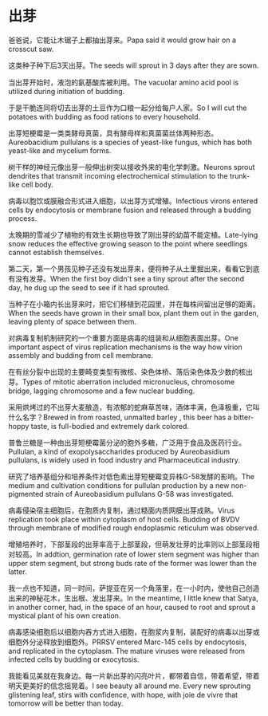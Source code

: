 # 出芽

<p><span class="chinese">爸爸说，它能让木锯子上都抽出芽来。</span><span class="english">Papa said it would grow hair on a crosscut saw.</span></p>

<p><span class="chinese">这类种子种下后3天出芽。</span><span class="english">The seeds will sprout in 3 days after they are sown.</span></p>

<p><span class="chinese">当出芽开始时，液泡的氨基酸库被利用。</span><span class="english">The vacuolar amino acid pool is utilized during initiation of budding.</span></p>

<p><span class="chinese">于是干脆连同将切去出芽的土豆作为口粮一起分给每户人家。</span><span class="english">So I will cut the potatoes with budding as food rations to every household.</span></p>

<p><span class="chinese">出芽短梗霉是一类类酵母真菌，具有酵母样和真菌菌丝体两种形态。</span><span class="english">Aureobacidium pullulans is a species of yeast-like fungus, which has both yeast-like and mycelium forms.</span></p>

<p><span class="chinese">树干样的神经元像出芽一般伸出树突以接收外来的电化学刺激。</span><span class="english">Neurons sprout dendrites that transmit incoming electrochemical stimulation to the trunk-like cell body.</span></p>

<p><span class="chinese">病毒以胞饮或膜融合形式进入细胞，以出芽方式增殖。</span><span class="english">Infectious virons entered cells by endocytosis or membrane fusion and released through a budding process.</span></p>

<p><span class="chinese">太晚期的雪减少了植物的有效生长期也导致了刚出芽的幼苗不能定植。</span><span class="english">Late-lying snow reduces the effective growing season to the point where seedlings cannot establish themselves.</span></p>

<p><span class="chinese">第二天，第一个男孩见种子还没有发出芽来，便将种子从土里掘出来，看看它到底有没有发芽。</span><span class="english">When the first boy didn't see a tiny sprout after the second day, he dug up the seed to see if it had sprouted.</span></p>

<p><span class="chinese">当种子在小箱内长出芽来时，把它们移植到花园里，并在每株间留出足够的距离。</span><span class="english">When the seeds have grown in their small box, plant them out in the garden, leaving plenty of space between them.</span></p>

<p><span class="chinese">对病毒复制机制研究的一个重要方面是病毒的组装和从细胞表面出芽。</span><span class="english">One important aspect of virus replication mechanisms is the way how virion assembly and budding from cell membrane.</span></p>

<p><span class="chinese">在有丝分裂中出现的主要畸变类型有微核、染色体桥、落后染色体及少数的核出芽。</span><span class="english">Types of mitotic aberration included micronucleus, chromosome bridge, lagging chromosome and a few nuclear budding.</span></p>

<p><span class="chinese">采用烘烤过的不出芽大麦酿造，有浓郁的蛇麻草苦味，酒体丰满，色泽极重，它叫什么名字？</span><span class="english">Brewed in from roasted, unmalted barley , this beer has a bitter-hoppy taste, is full-bodied and extremely dark colored.</span></p>

<p><span class="chinese">普鲁兰糖是一种由出芽短梗霉菌分泌的胞外多糖，广泛用于食品及医药行业。</span><span class="english">Pullulan, a kind of exopolysaccharides produced by Aureobasidium pullulans, is widely used in food industry and Pharmaceutical industry.</span></p>

<p><span class="chinese">研究了培养基组分和培养条件对低色素出芽短梗霉变异株G-58发酵的影响。</span><span class="english">The medium and cultivation conditions for pullulan production by a new non-pigmented strain of Aureobasidium pullulans G-58 was investigated.</span></p>

<p><span class="chinese">病毒侵染宿主细胞后，在胞质内复制，通过糙面内质网膜出芽成熟。</span><span class="english">Virus replication took place within cytoplasm of host cells. Budding of BVDV through membrane of modified rough endoplasmic reticulum was observed.</span></p>

<p><span class="chinese">增殖培养时，下部茎段的出芽率高于上部茎段，但萌发壮芽的比率则以上部茎段相对较高。</span><span class="english">In addtion, germination rate of lower stem segment was higher than upper stem segment, but strong buds rate of the former was lower than the latter.</span></p>

<p><span class="chinese">我一点也不知道，同一时间，萨提亚在另一个角落里，在一小时内，使他自己创造出来的神秘花木，生出根、发出芽来。</span><span class="english">In the meantime, I little knew that Satya, in another corner, had, in the space of an hour, caused to root and sprout a mystical plant of his own creation.</span></p>

<p><span class="chinese">病毒感染细胞后以细胞内吞方式进入细胞，在胞浆内复制，装配好的病毒以出芽或细胞外分泌释放到细胞外。</span><span class="english">PRRSV entered Marc-145 cells by endocytosis, and replicated in the cytoplasm. The mature viruses were released from infected cells by budding or exocytosis.</span></p>

<p><span class="chinese">我能看见美就在我身边。每一片新出芽的闪亮叶片，都带着自信，带着希望，带着明天更美好的信念摇晃着。</span><span class="english">I see beauty all around me. Every new sprouting glistening leaf, stirs with confidence, with hope, with joie de vivre that tomorrow will be better than today.</span></p>

